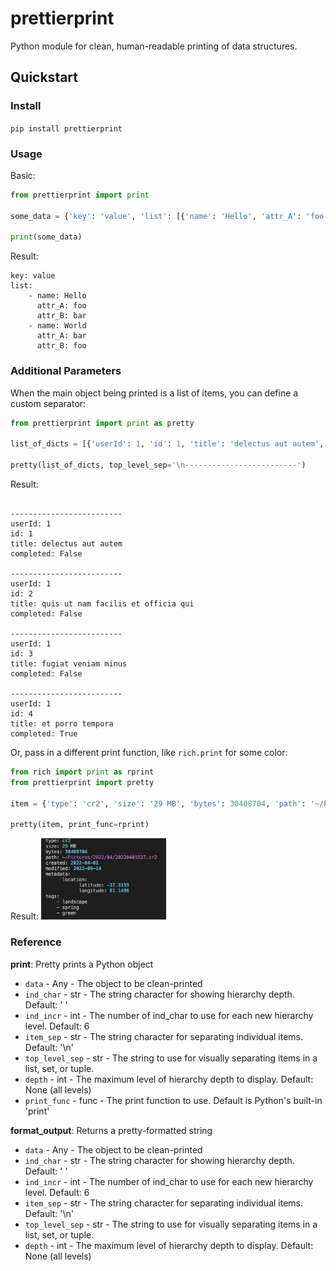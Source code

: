 # prettierprint
Python module for clean, human-readable printing of data structures.

## Quickstart
### Install
`pip install prettierprint`

### Usage
Basic:
```python
from prettierprint import print

some_data = {'key': 'value', 'list': [{'name': 'Hello', 'attr_A': 'foo', 'attr_B': 'bar'}, {'name': 'World', 'attr_A': 'bar', 'attr_B': 'foo'}]}

print(some_data)
```
Result:
```
key: value
list:
    - name: Hello
      attr_A: foo
      attr_B: bar
    - name: World
      attr_A: bar
      attr_B: foo
```
### Additional Parameters
When the main object being printed is a list of items, you can define a custom separator:
```python
from prettierprint import print as pretty

list_of_dicts = [{'userId': 1, 'id': 1, 'title': 'delectus aut autem', 'completed': False}, {'userId': 1, 'id': 2, 'title': 'quis ut nam facilis et officia qui', 'completed': False}, {'userId': 1, 'id': 3, 'title': 'fugiat veniam minus', 'completed': False}, {'userId': 1, 'id': 4, 'title': 'et porro tempora', 'completed': True}]

pretty(list_of_dicts, top_level_sep='\n-------------------------')
```
Result:
```

-------------------------
userId: 1
id: 1
title: delectus aut autem
completed: False

-------------------------
userId: 1
id: 2
title: quis ut nam facilis et officia qui
completed: False

-------------------------
userId: 1
id: 3
title: fugiat veniam minus
completed: False

-------------------------
userId: 1
id: 4
title: et porro tempora
completed: True
```
Or, pass in a different print function, like `rich.print` for some color:
```python
from rich import print as rprint
from prettierprint import pretty

item = {'type': 'cr2', 'size': '29 MB', 'bytes': 30408704, 'path': '~/Pictures/2022/04/20220401537.cr2', 'created': '2022-04-01', 'modified': '2022-09-14', 'metadata': {'location': {'latitude': -37.3159, 'longitude': 81.1496}}, 'tags': ['landscape', 'spring', 'green']}

pretty(item, print_func=rprint)
```
Result:
<img src="http://github.com/nimjor/prettierprint/blob/main/example_rich.png" width="200" />

### Reference
**print**: Pretty prints a Python object
- `data`           - Any    - The object to be clean-printed
- `ind_char`       - str    - The string character for showing hierarchy depth. Default: ' '
- `ind_incr`       - int    - The number of ind_char to use for each new hierarchy level. Default: 6
- `item_sep`       - str    - The string character for separating individual items. Default: '\n'
- `top_level_sep`  - str    - The string to use for visually separating items in a list, set, or tuple.
- `depth`          - int    - The maximum level of hierarchy depth to display. Default: None (all levels)
- `print_func`     - func   - The print function to use. Default is Python's built-in 'print'

**format_output**: Returns a pretty-formatted string
- `data`           - Any    - The object to be clean-printed
- `ind_char`       - str    - The string character for showing hierarchy depth. Default: ' '
- `ind_incr`       - int    - The number of ind_char to use for each new hierarchy level. Default: 6
- `item_sep`       - str    - The string character for separating individual items. Default: '\n'
- `top_level_sep`  - str    - The string to use for visually separating items in a list, set, or tuple.
- `depth`          - int    - The maximum level of hierarchy depth to display. Default: None (all levels)
